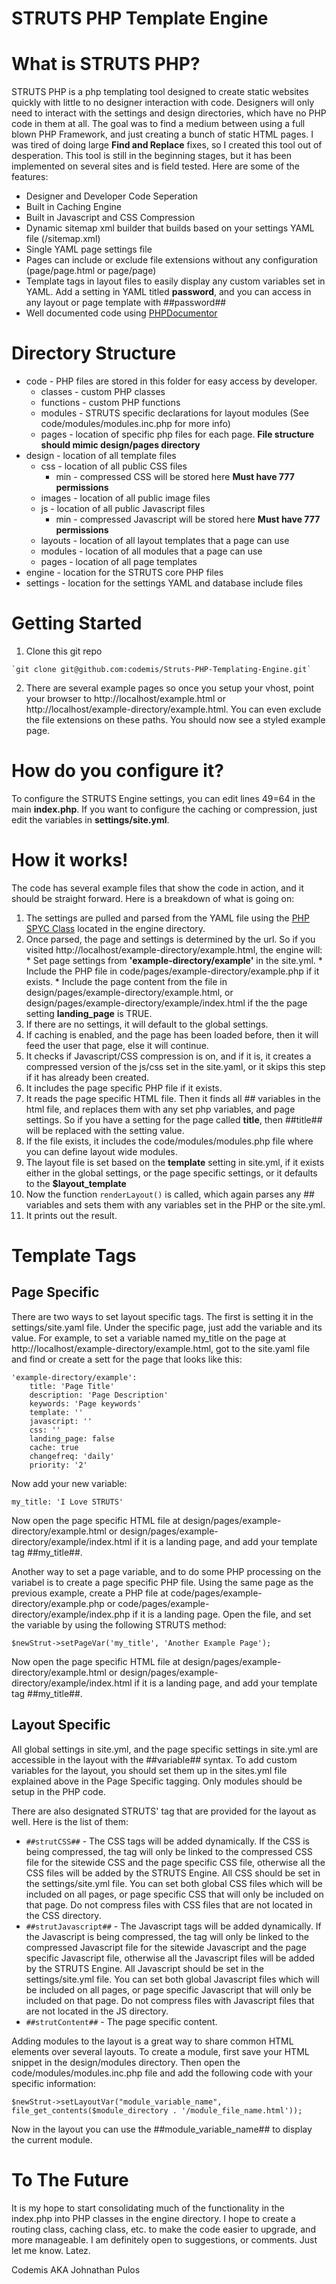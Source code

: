 STRUTS PHP Template Engine
==========================

What is STRUTS PHP?
===================
  
  STRUTS PHP is a php templating tool designed to create static websites quickly with little to no designer interaction with code.  Designers will only need to interact with the settings and design directories, which have no PHP code in them at all. The goal was to find a medium between using a full blown PHP Framework, and just creating a bunch of static HTML pages.  I was tired of doing large **Find and Replace** fixes, so I created this tool out of desperation.  This tool is still in the beginning stages, but it has been implemented on several sites and is field tested. Here are some of the features:
  
  * Designer and Developer Code Seperation
  * Built in Caching Engine
  * Built in Javascript and CSS Compression
  * Dynamic sitemap xml builder that builds based on your settings YAML file (/sitemap.xml)
  * Single YAML page settings file
  * Pages can include or exclude file extensions without any configuration (page/page.html or page/page)
  * Template tags in layout files to easily display any custom variables set in YAML.  Add a setting in YAML titled **password**, and you can access in any layout or page template with ##password##
  * Well documented code using [PHPDocumentor](http://www.phpdoc.org/)
  
Directory Structure
===================

  * code - PHP files are stored in this folder for easy access by developer.
    * classes - custom PHP classes
    * functions - custom PHP functions
    * modules - STRUTS specific declarations for layout modules (See code/modules/modules.inc.php for more info)
    * pages - location of specific php files for each page.  **File structure should mimic design/pages directory**
  * design - location of all template files
    * css - location of all public CSS files
      * min - compressed CSS will be stored here **Must have 777 permissions**
    * images - location of all public image files
    * js - location of all public Javascript files
      * min - compressed Javascript will be stored here **Must have 777 permissions**
    * layouts - location of all layout templates that a page can use
    * modules - location of all modules that a page can use
    * pages - location of all page templates
  * engine - location for the STRUTS core PHP files
  * settings - location for the settings YAML and database include files

Getting Started
===============

  1. Clone this git repo 
  
    `git clone git@github.com:codemis/Struts-PHP-Templating-Engine.git`

  2. There are several example pages so once you setup your vhost,  point your browser to http://localhost/example.html or http://localhost/example-directory/example.html.  You can even exclude the file extensions on these paths.  You should now see a styled example page.

How do you configure it?
========================

  To configure the STRUTS Engine settings, you can edit lines 49=64 in the main **index.php**.  If you want to configure the caching or compression, just edit the variables in **settings/site.yml**.
  
How it works!
=============

  The code has several example files that show the code in action, and it should be straight forward.  Here is a breakdown of what is going on:
  
  1. The settings are pulled and parsed from the YAML file using the [PHP SPYC Class](http://code.google.com/p/spyc/) located in the engine directory.
  2. Once parsed,  the page and settings is determined by the url.  So if you visited http://localhost/example-directory/example.html, the engine will:
    * Set page settings from **'example-directory/example'** in the site.yml.
    * Include the PHP file in code/pages/example-directory/example.php if it exists.
    * Include the page content from the file in design/pages/example-directory/example.html, or design/pages/example-directory/example/index.html if the the page setting **landing_page** is TRUE.
  3. If there are no settings,  it will default to the global settings.
  4. If caching is enabled, and the page has been loaded before, then it will feed the user that page, else it will continue.
  5. It checks if Javascript/CSS compression is on, and if it is, it creates a compressed version of the js/css set in the site.yaml, or it skips this step if it has already been created.
  6. It includes the page specific PHP file if it exists.
  7. It reads the page specific HTML file.  Then it finds all ## variables in the html file, and replaces them with any set php variables, and page settings.  So if you have a setting for the page called **title**, then ##title## will be replaced with the setting value.
  8. If the file exists,  it includes the code/modules/modules.php file where you can define layout wide modules.
  9. The layout file is set based on the **template** setting in site.yml, if it exists either in the global settings, or the page specific settings, or it defaults to the **$layout_template**
  10. Now the function `renderLayout()` is called, which again parses any ## variables and sets them with any variables set in the PHP or the site.yml.
  11. It prints out the result.
  
Template Tags
=============

Page Specific
-------------

  There are two ways to set layout specific tags.  The first is setting it in the settings/site.yaml file.  Under the specific page, just add the variable and its value.  For example,  to set a variable named my_title on the page at http://localhost/example-directory/example.html,  got to the site.yaml file and find or create a sett for the page that looks like this:
  
    'example-directory/example':
        title: 'Page Title'
        description: 'Page Description'
        keywords: 'Page keywords'
        template: ''
        javascript: ''
        css: ''
        landing_page: false
        cache: true
        changefreq: 'daily'
        priority: '2'
  
  Now add your new variable:
  
    my_title: 'I Love STRUTS'
  
  Now open the page specific HTML file at design/pages/example-directory/example.html or design/pages/example-directory/example/index.html if it is a landing page, and add your template tag ##my_title##.
  
  Another way to set a page variable, and to do some PHP processing on the variabel is to create a page specific PHP file.  Using the same page as the previous example, create a PHP file at code/pages/example-directory/example.php or code/pages/example-directory/example/index.php if it is a landing page.  Open the file, and set the variable by using the following STRUTS method:
  
  `$newStrut->setPageVar('my_title', 'Another Example Page');`

  Now open the page specific HTML file at design/pages/example-directory/example.html or design/pages/example-directory/example/index.html if it is a landing page, and add your template tag ##my_title##. 

Layout Specific
---------------

  All global settings in site.yml, and the page specific settings in site.yml are accessible in the layout with the ##variable## syntax.  To add custom variables for the layout,  you should set them up in the sites.yml file explained above in the Page Specific tagging.  Only modules should be setup in the PHP code.
  
  There are also designated STRUTS' tag that are provided for the layout as well.  Here is the list of them:

  * `##strutCSS##` - The CSS tags will be added dynamically.  If the CSS is being compressed,  the tag will only be linked to the compressed CSS file for the sitewide CSS and the page specific CSS file, otherwise all the CSS files will be added by the STRUTS Engine.  All CSS should be set in the settings/site.yml file.  You can set both global CSS files which will be included on all pages, or page specific CSS that will only be included on that page. Do not compress files with CSS files that are not located in the CSS directory.
  * `##strutJavascript##` - The Javascript tags will be added dynamically.  If the Javascript is being compressed,  the tag will only be linked to the compressed Javascript file for the sitewide Javascript and the page specific Javascript file, otherwise all the Javascript files will be added by the STRUTS Engine.  All Javascript should be set in the settings/site.yml file.  You can set both global Javascript files which will be included on all pages, or page specific Javascript that will only be included on that page.  Do not compress files with Javascript files that are not located in the JS directory.
  * `##strutContent##` - The page specific content.

  
Adding modules to the layout is a great way to share common HTML elements over several layouts.  To create a module, first save your HTML snippet in the design/modules directory.  Then open the code/modules/modules.inc.php file and add the following code with your specific information:
  
  `$newStrut->setLayoutVar("module_variable_name", file_get_contents($module_directory . '/module_file_name.html'));`
  
  
Now in the layout you can use the ##module_variable_name## to display the current module.

To The Future
=============

  It is my hope to start consolidating much of the functionality in the index.php into PHP classes in the engine directory.  I hope to create a routing class, caching class, etc. to make the code easier to upgrade, and more manageable.  I am definitely open to suggestions, or comments.  Just let me know.  Latez.
  
Codemis AKA Johnathan Pulos
